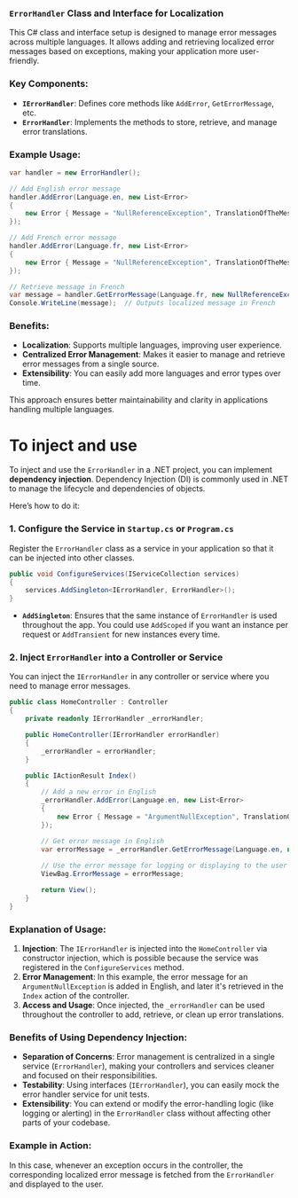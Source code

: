 ### `ErrorHandler` Class and Interface for Localization

This C# class and interface setup is designed to manage error messages across multiple languages. It allows adding and retrieving localized error messages based on exceptions, making your application more user-friendly.

### Key Components:

-   **`IErrorHandler`**: Defines core methods like `AddError`, `GetErrorMessage`, etc.
-   **`ErrorHandler`**: Implements the methods to store, retrieve, and manage error translations.

### Example Usage:
```csharp
var handler = new ErrorHandler();

// Add English error message
handler.AddError(Language.en, new List<Error>
{
    new Error { Message = "NullReferenceException", TranslationOfTheMessage = "Object reference not set to an instance of an object." }
});

// Add French error message
handler.AddError(Language.fr, new List<Error>
{
    new Error { Message = "NullReferenceException", TranslationOfTheMessage = "Référence d'objet non définie à une instance d'un objet." }
});

// Retrieve message in French
var message = handler.GetErrorMessage(Language.fr, new NullReferenceException());
Console.WriteLine(message);  // Outputs localized message in French

```
### Benefits:

-   **Localization**: Supports multiple languages, improving user experience.
-   **Centralized Error Management**: Makes it easier to manage and retrieve error messages from a single source.
-   **Extensibility**: You can easily add more languages and error types over time.

This approach ensures better maintainability and clarity in applications handling multiple languages.

# To inject and use
To inject and use the `ErrorHandler` in a .NET project, you can implement **dependency injection**. Dependency Injection (DI) is commonly used in .NET to manage the lifecycle and dependencies of objects.

Here’s how to do it:

### 1. Configure the Service in `Startup.cs` or `Program.cs`

Register the `ErrorHandler` class as a service in your application so that it can be injected into other classes.

```csharp
public void ConfigureServices(IServiceCollection services)
{
    services.AddSingleton<IErrorHandler, ErrorHandler>();
}

```
-   **`AddSingleton`**: Ensures that the same instance of `ErrorHandler` is used throughout the app. You could use `AddScoped` if you want an instance per request or `AddTransient` for new instances every time.

### 2. Inject `ErrorHandler` into a Controller or Service

You can inject the `IErrorHandler` in any controller or service where you need to manage error messages.

```csharp
public class HomeController : Controller
{
    private readonly IErrorHandler _errorHandler;

    public HomeController(IErrorHandler errorHandler)
    {
        _errorHandler = errorHandler;
    }

    public IActionResult Index()
    {
        // Add a new error in English
        _errorHandler.AddError(Language.en, new List<Error>
        {
            new Error { Message = "ArgumentNullException", TranslationOfTheMessage = "Value cannot be null." }
        });

        // Get error message in English
        var errorMessage = _errorHandler.GetErrorMessage(Language.en, new ArgumentNullException());
        
        // Use the error message for logging or displaying to the user
        ViewBag.ErrorMessage = errorMessage;

        return View();
    }
}

```
### Explanation of Usage:

1.  **Injection**: The `IErrorHandler` is injected into the `HomeController` via constructor injection, which is possible because the service was registered in the `ConfigureServices` method.
2.  **Error Management**: In this example, the error message for an `ArgumentNullException` is added in English, and later it's retrieved in the `Index` action of the controller.
3.  **Access and Usage**: Once injected, the `_errorHandler` can be used throughout the controller to add, retrieve, or clean up error translations.

### Benefits of Using Dependency Injection:

-   **Separation of Concerns**: Error management is centralized in a single service (`ErrorHandler`), making your controllers and services cleaner and focused on their responsibilities.
-   **Testability**: Using interfaces (`IErrorHandler`), you can easily mock the error handler service for unit tests.
-   **Extensibility**: You can extend or modify the error-handling logic (like logging or alerting) in the `ErrorHandler` class without affecting other parts of your codebase.

### Example in Action:

In this case, whenever an exception occurs in the controller, the corresponding localized error message is fetched from the `ErrorHandler` and displayed to the user.
